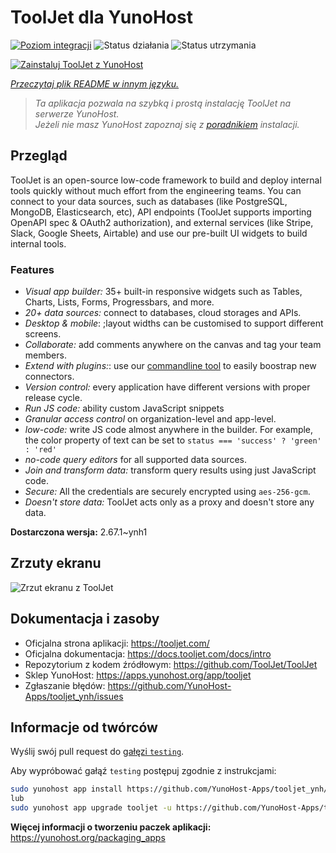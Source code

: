 <!--
To README zostało automatycznie wygenerowane przez <https://github.com/YunoHost/apps/tree/master/tools/readme_generator>
Nie powinno być ono edytowane ręcznie.
-->

# ToolJet dla YunoHost

[![Poziom integracji](https://apps.yunohost.org/badge/integration/tooljet)](https://ci-apps.yunohost.org/ci/apps/tooljet/)
![Status działania](https://apps.yunohost.org/badge/state/tooljet)
![Status utrzymania](https://apps.yunohost.org/badge/maintained/tooljet)

[![Zainstaluj ToolJet z YunoHost](https://install-app.yunohost.org/install-with-yunohost.svg)](https://install-app.yunohost.org/?app=tooljet)

*[Przeczytaj plik README w innym języku.](./ALL_README.md)*

> *Ta aplikacja pozwala na szybką i prostą instalację ToolJet na serwerze YunoHost.*  
> *Jeżeli nie masz YunoHost zapoznaj się z [poradnikiem](https://yunohost.org/install) instalacji.*

## Przegląd

ToolJet is an open-source low-code framework to build and deploy internal tools quickly without much effort from the engineering teams. You can connect to your data sources, such as databases (like PostgreSQL, MongoDB, Elasticsearch, etc), API endpoints (ToolJet supports importing OpenAPI spec & OAuth2 authorization), and external services (like Stripe, Slack, Google Sheets, Airtable) and use our pre-built UI widgets to build internal tools.

### Features

- *Visual app builder:* 35+ built-in responsive widgets such as Tables, Charts, Lists, Forms, Progressbars, and more.
- *20+ data sources:* connect to databases, cloud storages and APIs.
- *Desktop & mobile*: ;layout widths can be customised to support different screens. 
- *Collaborate:* add comments anywhere on the canvas and tag your team members.
- *Extend with plugins:*: use our [commandline tool](https://www.npmjs.com/package/tooljet) to easily boostrap new connectors.
- *Version control:* every application have different versions with proper release cycle.
- *Run JS code:* ability custom JavaScript snippets
- *Granular access control* on organization-level and app-level.
- *low-code:* write JS code almost anywhere in the builder. For example, the color property of text can be set to `status === 'success' ? 'green' : 'red'`
- *no-code query editors* for all supported data sources.
- *Join and transform data:* transform query results using just JavaScript code. 
- *Secure:* All the credentials are securely encrypted using `aes-256-gcm`.
- *Doesn't store data:* ToolJet acts only as a proxy and doesn't store any data.


**Dostarczona wersja:** 2.67.1~ynh1

## Zrzuty ekranu

![Zrzut ekranu z ToolJet](./doc/screenshots/example.png)

## Dokumentacja i zasoby

- Oficjalna strona aplikacji: <https://tooljet.com/>
- Oficjalna dokumentacja: <https://docs.tooljet.com/docs/intro>
- Repozytorium z kodem źródłowym: <https://github.com/ToolJet/ToolJet>
- Sklep YunoHost: <https://apps.yunohost.org/app/tooljet>
- Zgłaszanie błędów: <https://github.com/YunoHost-Apps/tooljet_ynh/issues>

## Informacje od twórców

Wyślij swój pull request do [gałęzi `testing`](https://github.com/YunoHost-Apps/tooljet_ynh/tree/testing).

Aby wypróbować gałąź `testing` postępuj zgodnie z instrukcjami:

```bash
sudo yunohost app install https://github.com/YunoHost-Apps/tooljet_ynh/tree/testing --debug
lub
sudo yunohost app upgrade tooljet -u https://github.com/YunoHost-Apps/tooljet_ynh/tree/testing --debug
```

**Więcej informacji o tworzeniu paczek aplikacji:** <https://yunohost.org/packaging_apps>
